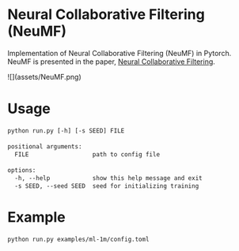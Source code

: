 # Neural Collaborative Filtering (NeuMF)

Implementation of Neural Collaborative Filtering (NeuMF) in Pytorch. NeuMF is presented in the paper, [Neural Collaborative Filtering](https://arxiv.org/abs/1708.05031).
<div>![](assets/NeuMF.png)</div>

# Usage
```
python run.py [-h] [-s SEED] FILE

positional arguments:
  FILE                  path to config file

options:
  -h, --help            show this help message and exit
  -s SEED, --seed SEED  seed for initializing training
```

# Example
```
python run.py examples/ml-1m/config.toml

```
